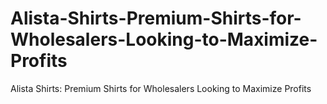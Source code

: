 # Alista-Shirts-Premium-Shirts-for-Wholesalers-Looking-to-Maximize-Profits
Alista Shirts: Premium Shirts for Wholesalers Looking to Maximize Profits

